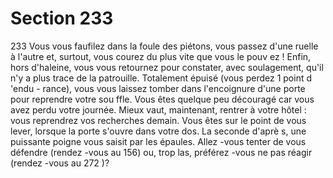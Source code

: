 # Section 233

233
Vous vous faufilez dans la foule des piétons, vous passez d'une
ruelle à l'autre et, surtout, vous courez du plus vite que vous le
pouv ez ! Enfin, hors d'haleine, vous vous retournez pour
constater, avec soulagement, qu'il n'y a plus trace de la
patrouille. Totalement épuisé (vous perdez 1 point d 'endu -
rance),  vous vous laissez tomber dans l'encoignure d'une porte
pour reprendre votre sou ffle. Vous êtes quelque peu découragé
car vous avez perdu votre journée. Mieux vaut, maintenant,
rentrer à votre hôtel : vous reprendrez vos recherches demain.
Vous êtes sur le point de vous lever, lorsque la porte s'ouvre dans
votre dos. La seconde d'aprè s, une puissante poigne vous saisit
par les épaules. Allez -vous tenter de vous défendre (rendez -vous
au 156) ou, trop las, préférez -vous ne pas réagir (rendez -vous au
272 )?